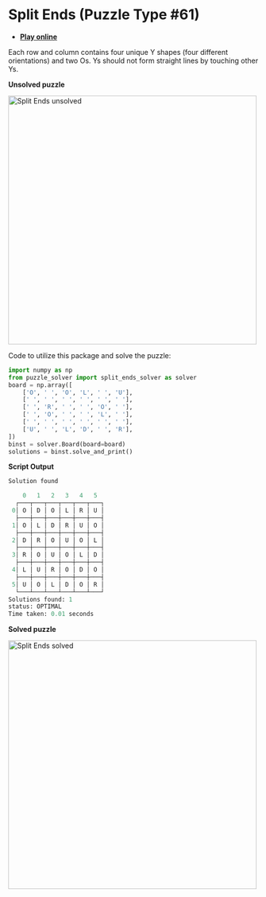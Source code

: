 # Split Ends (Puzzle Type #61)

* [**Play online**](https://krazydad.com/play/splitends/)

Each row and column contains four unique Y shapes (four different orientations) and two Os. Ys should not form straight lines by touching other Ys.

**Unsolved puzzle**

<img src="https://raw.githubusercontent.com/Ar-Kareem/puzzle_solver/master/images/puzzles/split_ends_unsolved.png" alt="Split Ends unsolved" width="500">

Code to utilize this package and solve the puzzle:

```python
import numpy as np
from puzzle_solver import split_ends_solver as solver
board = np.array([
    ['O', ' ', 'O', 'L', ' ', 'U'],
    [' ', ' ', ' ', ' ', ' ', ' '],
    [' ', 'R', ' ', ' ', 'O', ' '],
    [' ', 'O', ' ', ' ', 'L', ' '],
    [' ', ' ', ' ', ' ', ' ', ' '],
    ['U', ' ', 'L', 'D', ' ', 'R'],
])
binst = solver.Board(board=board)
solutions = binst.solve_and_print()
```

**Script Output**

```python
Solution found

    0   1   2   3   4   5
  ┌───┬───┬───┬───┬───┬───┐
 0│ O │ D │ O │ L │ R │ U │
  ├───┼───┼───┼───┼───┼───┤
 1│ O │ L │ D │ R │ U │ O │
  ├───┼───┼───┼───┼───┼───┤
 2│ D │ R │ O │ U │ O │ L │
  ├───┼───┼───┼───┼───┼───┤
 3│ R │ O │ U │ O │ L │ D │
  ├───┼───┼───┼───┼───┼───┤
 4│ L │ U │ R │ O │ D │ O │
  ├───┼───┼───┼───┼───┼───┤
 5│ U │ O │ L │ D │ O │ R │
  └───┴───┴───┴───┴───┴───┘
Solutions found: 1
status: OPTIMAL
Time taken: 0.01 seconds
```

**Solved puzzle**

<img src="https://raw.githubusercontent.com/Ar-Kareem/puzzle_solver/master/images/puzzles/split_ends_solved.png" alt="Split Ends solved" width="500">
